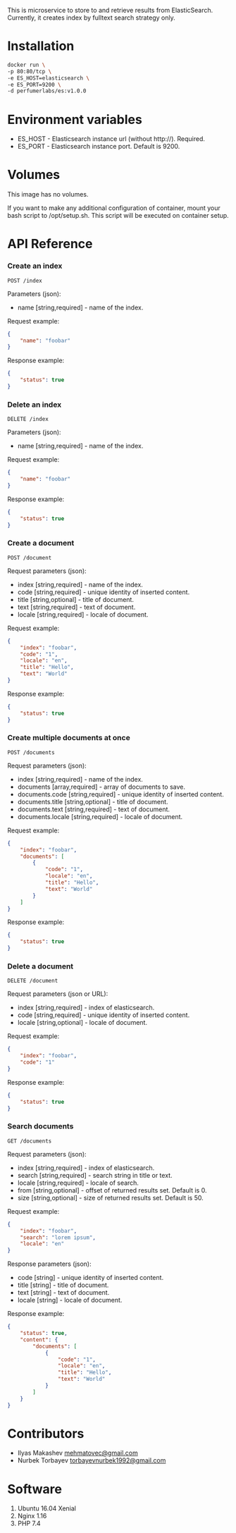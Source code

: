 This is microservice to store to and retrieve results from ElasticSearch.
Currently, it creates index by fulltext search strategy only.

Installation
============

```bash
docker run \
-p 80:80/tcp \
-e ES_HOST=elasticsearch \
-e ES_PORT=9200 \
-d perfumerlabs/es:v1.0.0
```

Environment variables
=====================

- ES_HOST - Elasticsearch instance url (without http://). Required.
- ES_PORT - Elasticsearch instance port. Default is 9200.

Volumes
=======

This image has no volumes.

If you want to make any additional configuration of container, mount your bash script to /opt/setup.sh. This script will be executed on container setup.

API Reference
=============

### Create an index

`POST /index`

Parameters (json):
- name [string,required] - name of the index.

Request example:

```json
{
    "name": "foobar"
}
```

Response example:

```json
{
    "status": true
}
```

### Delete an index

`DELETE /index`

Parameters (json):
- name [string,required] - name of the index.

Request example:

```json
{
    "name": "foobar"
}
```

Response example:

```json
{
    "status": true
}
```

### Create a document

`POST /document`

Request parameters (json):
- index [string,required] - name of the index.
- code [string,required] - unique identity of inserted content.
- title [string,optional] - title of document.
- text [string,required] - text of document.
- locale [string,required] - locale of document.

Request example:

```json
{
    "index": "foobar",
    "code": "1",
    "locale": "en",
    "title": "Hello",
    "text": "World"
}
```

Response example:

```json
{
    "status": true
}
```

### Create multiple documents at once

`POST /documents`

Request parameters (json):
- index [string,required] - name of the index.
- documents [array,required] - array of documents to save.
- documents.code [string,required] - unique identity of inserted content.
- documents.title [string,optional] - title of document.
- documents.text [string,required] - text of document.
- documents.locale [string,required] - locale of document.

Request example:

```json
{
    "index": "foobar",
    "documents": [
        {
            "code": "1",
            "locale": "en",
            "title": "Hello",
            "text": "World"
        }    
    ]
}
```

Response example:

```json
{
    "status": true
}
```

### Delete a document

`DELETE /document`

Request parameters (json or URL):
- index [string,required] - index of elasticsearch.
- code [string,required] - unique identity of inserted content.
- locale [string,optional] - locale of document.

Request example:

```json
{
    "index": "foobar",
    "code": "1"
}
```

Response example:

```json
{
    "status": true
}
```

### Search documents

`GET /documents`

Request parameters (json):
- index [string,required] - index of elasticsearch.
- search [string,required] - search string in title or text.
- locale [string,required] - locale of search.
- from [string,optional] - offset of returned results set. Default is 0.
- size [string,optional] - size of returned results set. Default is 50.

Request example:

```json
{
    "index": "foobar",
    "search": "lorem ipsum",
    "locale": "en"
}
```

Response parameters (json):
- code [string] - unique identity of inserted content.
- title [string] - title of document.
- text [string] - text of document.
- locale [string] - locale of document.

Response example:

```json
{
    "status": true,
    "content": {
        "documents": [
            {
                "code": "1",
                "locale": "en",
                "title": "Hello",
                "text": "World"
            }
        ]
    }
}
```

Contributors
============

- Ilyas Makashev [mehmatovec@gmail.com](mailto:mehmatovec@gmail.com)
- Nurbek Torbayev [torbayevnurbek1992@gmail.com](mailto:torbayevnurbek1992@gmail.com)

Software
========

1. Ubuntu 16.04 Xenial
1. Nginx 1.16
1. PHP 7.4